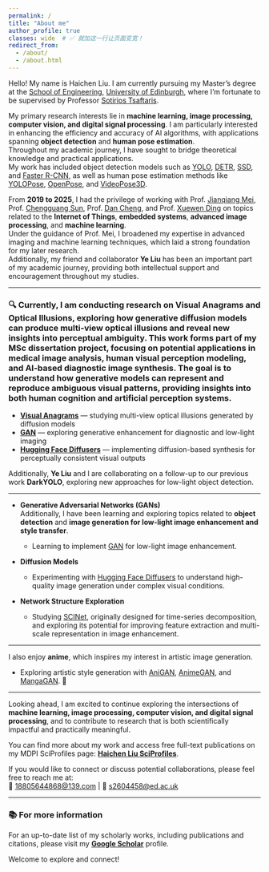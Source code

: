 ```yaml
---
permalink: /
title: "About me"
author_profile: true
classes: wide  # ✅ 就加这一行让页面变宽！
redirect_from: 
  - /about/
  - /about.html
---
```


Hello! My name is Haichen Liu. I am currently pursuing my Master’s degree at the [School of Engineering](https://eng.ed.ac.uk/), [University of Edinburgh](https://www.ed.ac.uk/), where I’m fortunate to be supervised by Professor [Sotirios Tsaftaris](https://eng.ed.ac.uk/about/people/professor-sotirios-tsaftaris).  

My primary research interests lie in **machine learning, image processing, computer vision, and digital signal processing**. I am particularly interested in enhancing the efficiency and accuracy of AI algorithms, with applications spanning **object detection** and **human pose estimation**.  
Throughout my academic journey, I have sought to bridge theoretical knowledge and practical applications.  
My work has included object detection models such as [YOLO](https://github.com/ultralytics/ultralytics), [DETR](https://github.com/facebookresearch/detr), [SSD](https://github.com/amdegroot/ssd.pytorch), and [Faster R-CNN](https://github.com/jwyang/faster-rcnn.pytorch), as well as human pose estimation methods like [YOLOPose](https://arxiv.org/abs/2204.06806), [OpenPose](https://github.com/CMU-Perceptual-Computing-Lab/openpose), and [VideoPose3D](https://github.com/facebookresearch/VideoPose3D).  

From **2019 to 2025**, I had the privilege of working with Prof. [Jianqiang Mei](https://dianzi.tute.edu.cn/info/1291/25232.htm), Prof. [Chengguang Sun](https://dianzi.tute.edu.cn/info/1291/25242.htm), Prof. [Dan Cheng](https://dianzi.tute.edu.cn/info/1291/25162.htm), and Prof. [Xuewen Ding](https://dianzi.tute.edu.cn/info/1291/25172.htm) on topics related to the **Internet of Things**, **embedded systems**, **advanced image processing**, and **machine learning**.  
Under the guidance of Prof. Mei, I broadened my expertise in advanced imaging and machine learning techniques, which laid a strong foundation for my later research.  
Additionally, my friend and collaborator **Ye Liu** has been an important part of my academic journey, providing both intellectual support and encouragement throughout my studies.  

---

### 🔍 Currently, I am conducting research on **Visual Anagrams** and **Optical Illusions**, exploring how **generative diffusion models** can produce multi-view optical illusions and reveal new insights into perceptual ambiguity. This work forms part of my **MSc dissertation project**, focusing on potential applications in **medical image analysis**, **human visual perception modeling**, and **AI-based diagnostic image synthesis**. The goal is to understand how generative models can represent and reproduce ambiguous visual patterns, providing insights into both **human cognition** and **artificial perception systems**.  

- [**Visual Anagrams**](https://github.com/dangeng/visual_anagrams) — studying multi-view optical illusions generated by diffusion models  
- [**GAN**](https://github.com/eriklindernoren/PyTorch-GAN) — exploring generative enhancement for diagnostic and low-light imaging  
- [**Hugging Face Diffusers**](https://github.com/huggingface/diffusers) — implementing diffusion-based synthesis for perceptually consistent visual outputs  


Additionally, **Ye Liu** and I are collaborating on a follow-up to our previous work **DarkYOLO**, exploring new approaches for low-light object detection.  

---

- **Generative Adversarial Networks (GANs)**  
  Additionally, I have been learning and exploring topics related to **object detection** and **image generation for low-light image enhancement and style transfer**.  
  - Learning to implement [GAN](https://github.com/eriklindernoren/PyTorch-GAN) for low-light image enhancement.  

- **Diffusion Models**  
  - Experimenting with [Hugging Face Diffusers](https://github.com/huggingface/diffusers) to understand high-quality image generation under complex visual conditions.  

- **Network Structure Exploration**  
  - Studying [SCINet](https://github.com/cure-lab/SCINet), originally designed for time-series decomposition, and exploring its potential for improving feature extraction and multi-scale representation in image enhancement.  

---

I also enjoy **anime**, which inspires my interest in artistic image generation.  
- Exploring artistic style generation with [AniGAN](https://github.com/bing-li-ai/AniGAN), [AnimeGAN](https://github.com/TachibanaYoshino/AnimeGAN), and [MangaGAN](https://github.com/nikitaa30/Manga-GAN). 🎨  

---

Looking ahead, I am excited to continue exploring the intersections of **machine learning, image processing, computer vision, and digital signal processing**, and to contribute to research that is both scientifically impactful and practically meaningful.  

You can find more about my work and access free full-text publications on my MDPI SciProfiles page: [**Haichen Liu SciProfiles**](https://sciprofiles.com/profile/HaichenLiu).  

If you would like to connect or discuss potential collaborations, please feel free to reach me at:  
📧 18805644868@139.com | 📧 s2604458@ed.ac.uk  

---

### 📚 For more information
For an up-to-date list of my scholarly works, including publications and citations, please visit my [**Google Scholar**](https://scholar.google.com/citations?hl=en&user=wv4jqDEAAAAJ) profile.  

Welcome to explore and connect!



